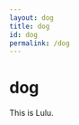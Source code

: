 ```yaml
---
layout: dog
title: dog
id: dog
permalink: /dog
---
```


# dog

This is Lulu. 

<script>
var img_name = new Array("../assets/1.jpg", "../assets/2.jpg", "../assets/3.jpg", "../assets/4.jpg", "../assets/5.jpg");

var l = img_name.length;

// pfft who needs WebCrypto API...
var rnd_no = Math.floor(l*Math.random());
var img = document.createElement("img");
img.src = img_name[rnd_no];
document.body.appendChild(img);
</script>